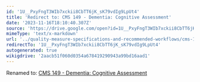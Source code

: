 ```yaml
---
id: '1U__PxyFngT3WIb7xckii8CbTT6jK_sK79vdIg9LpUt4'
title: 'Redirect to: CMS 149 - Dementia: Cognitive Assessment'
date: '2023-11-16T18:10:40.307Z'
source: 'https://drive.google.com/open?id=1U__PxyFngT3WIb7xckii8CbTT6jK_sK79vdIg9LpUt4'
mimeType: 'text/x-markdown'
url: '../quality-measure-specifications-and-recommended-workflows/cms-149-dementia-cognitive-assessment.md'
redirectTo: '1U__PxyFngT3WIb7xckii8CbTT6jK_sK79vdIg9LpUt4'
autogenerated: true
wikigdrive: '2aacb51f060d0354a678419290943a99bd16aad1'
---
```

Renamed to: [CMS 149 - Dementia: Cognitive Assessment](../quality-measure-specifications-and-recommended-workflows/cms-149-dementia-cognitive-assessment.md)
